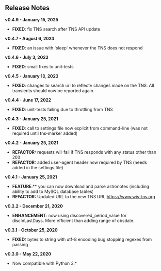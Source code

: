 
## Release Notes

**v0.4.9 - January 15, 2025**

* **FIXED**: fix TNS search after TNS API update

**v0.4.7 - August 6, 2024**

* **FIXED**: an issue with 'sleep' whenever the TNS does not respond 


**v0.4.6 - July 3, 2023**

* **FIXED**: small fixes to unit-tests

**v0.4.5 - January 10, 2023**

* **FIXED**: changes to search url to reflectv changes made on the TNS. All transients should now be reported again.

**v0.4.4 - June 17, 2022**

* **FIXED**: unit-tests failing due to throttling from TNS

**v0.4.3 - January 25, 2021**

* **FIXED**: call to settings file now explicit from command-line (was not required until tns-marker added)

**v0.4.2 - January 25, 2021**

* **REFACTOR:** requests will fail if TNS responds with any status other than 200
* **REFACTOR:** added user-agent header now required by TNS (needs added in the settings file)

**v0.4.1 - January 25, 2021**

* **FEATURE**:** you can now download and parse astronotes (including ability to add to MySQL database tables)
* **REFACTOR:** Updated URL to the new TNS URL <https://www.wis-tns.org>  

**v0.3.2 - December 21, 2020**

* **ENHANCEMENT**: now using discovered_period_value for discInLastDays. More efficient than adding range of obsdate.

**v0.3.1 - October 25, 2020**

* **FIXED:** bytes to string with utf-8 encoding bug stopping regexes from passing

**v0.3.0 - May 22, 2020**

* Now compatible with Python 3.*

